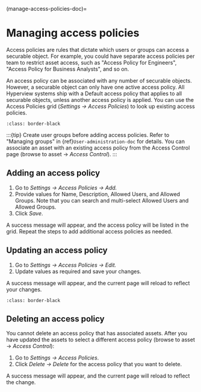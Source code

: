 (manage-access-policies-doc)=

# Managing access policies

Access policies are rules that dictate which users or groups can access a securable object. For example, you could have separate access policies per team to restrict asset access, such as "Access Policy for Engineers", "Access Policy for Business Analysts", and so on.

An access policy can be associated with any number of securable objects. However, a securable object can only have one active access policy. All Hyperview systems ship with a Default access policy that applies to all securable objects, unless another access policy is applied. You can use the Access Policies grid (*Settings → Access Policies*) to look up existing access policies.

```{image} /product/settings/media/access_policies_1.png
:class: border-black
```

:::{tip}
Create user groups before adding access policies. Refer to "Managing groups" in {ref}`User-administration-doc` for details. You can associate an asset with an existing access policy from the Access Control page (browse to asset → *Access Control*).
:::

## Adding an access policy

1. Go to *Settings → Access Policies → Add.*
2. Provide values for Name, Description, Allowed Users, and Allowed Groups. Note that you can search and multi-select Allowed Users and Allowed Groups.
3. Click *Save*.

A success message will appear, and the access policy will be listed in the grid. Repeat the steps to add additional access policies as needed.

## Updating an access policy

1. Go to *Settings → Access Policies → Edit.*
2. Update values as required and save your changes.

A success message will appear, and the current page will reload to reflect your changes.

```{image} /product/settings/media/access_policies_2.png
:class: border-black
```

## Deleting an access policy

You cannot delete an access policy that has associated assets. After you have updated the assets to select a different access policy (browse to asset → *Access Control*):

1. Go to *Settings → Access Policies*.
2. Click *Delete → Delete* for the access policy that you want to delete.

A success message will appear, and the current page will reload to reflect the change.
